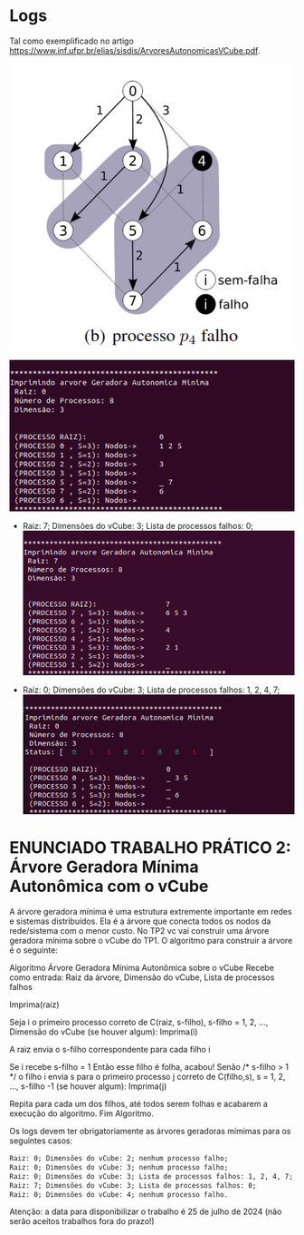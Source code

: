 # Logs
Tal como exemplificado no artigo https://www.inf.ufpr.br/elias/sisdis/ArvoresAutonomicasVCube.pdf. 

![alt text](image.png)

![alt text](image-2.png)

- Raiz: 7; Dimensões do vCube: 3; Lista de processos falhos: 0;
![alt text](image-3.png)

- Raiz: 0; Dimensões do vCube: 3; Lista de processos falhos: 1, 2, 4, 7;
![alt text](image-4.png)
# ENUNCIADO TRABALHO PRÁTICO 2: Árvore Geradora Mínima Autonômica com o vCube

A árvore geradora mínima é uma estrutura extremente importante em redes e sistemas distribuídos. Ela é a árvore que conecta todos os nodos da rede/sistema com o menor custo. No TP2 vc vai construir uma árvore geradora mínima sobre o vCube do TP1. O algoritmo para construir a árvore é o seguinte:

Algoritmo Árvore Geradora Mínima Autonômica sobre o vCube
Recebe como entrada: Raiz da árvore, Dimensão do vCube, Lista de processos falhos

Imprima(raiz)

Seja i o primeiro processo correto de C(raiz, s-filho), s-filho = 1, 2, ..., Dimensão do vCube (se houver algum): Imprima(i)

A raiz envia o s-filho correspondente para cada filho i

Se i recebe s-filho = 1
Então esse filho é folha, acabou!
Senão /* s-filho > 1 */
      o filho i envia s para o primeiro processo j correto de C(filho,s), s = 1, 2, ..., s-filho -1 (se houver algum): Imprima(j)

Repita para cada um dos filhos, até todos serem folhas e acabarem a execução do algoritmo. 
Fim Algoritmo.

Os logs devem ter obrigatoriamente as árvores geradoras mímimas para os seguintes casos:

    Raiz: 0; Dimensões do vCube: 2; nenhum processo falho;
    Raiz: 0; Dimensões do vCube: 3; nenhum processo falho;
    Raiz: 0; Dimensões do vCube: 3; Lista de processos falhos: 1, 2, 4, 7;
    Raiz: 7; Dimensões do vCube: 3; Lista de processos falhos: 0;
    Raiz: 0; Dimensões do vCube: 4; nenhum processo falho. 

Atenção: a data para disponibilizar o trabalho é 25 de julho de 2024 (não serão aceitos trabalhos fora do prazo!) 
